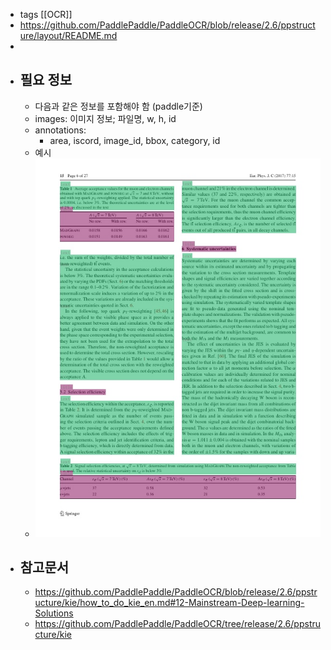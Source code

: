 - tags [[OCR]]
- https://github.com/PaddlePaddle/PaddleOCR/blob/release/2.6/ppstructure/layout/README.md
-
- ## 필요 정보
	- 다음과 같은 정보를 포함해야 함 (paddle기준)
	- images: 이미지 정보; 파일명, w, h, id
	- annotations:
		- area, iscord, image_id, bbox, category, id
	- 예시
	- ![image.png](../assets/image_1669358390230_0.png)
- ## 참고문서
	- https://github.com/PaddlePaddle/PaddleOCR/blob/release/2.6/ppstructure/kie/how_to_do_kie_en.md#12-Mainstream-Deep-learning-Solutions
	- https://github.com/PaddlePaddle/PaddleOCR/tree/release/2.6/ppstructure/kie